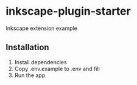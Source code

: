 # inkscape-plugin-starter

Inkscape extension example


## Installation

1. Install dependencies
2. Copy .env.example to .env and fill
3. Run the app
